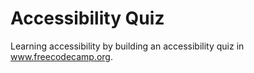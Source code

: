 # Accessibility Quiz
Learning accessibility by building an accessibility quiz in www.freecodecamp.org.